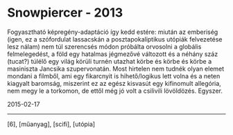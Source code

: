 # Snowpiercer - 2013

Fogyasztható képregény-adaptáció így kedd estére: miután az emberiség (igen, ez a szófordulat lassacskán a posztapokaliptikus utópiák felvezetése lesz nálam) nem túl szerencsés módon próbálta orvosolni a globális felmelegedést, a föld egy hatalmas jégmezővé változott és a néhány száz (tucat?) túlélő egy világ körüli turnén utazhat körbe és körbe és körbe a masiniszta Jancsika szupervonatán. Most hirtelen nem tudnék olyan elemet mondani a filmből, ami egy fikarcnyit is hihető/logikus lett volna és a neten kiagyalt baromság, miszerint ez az egész kisvasút egy kifinomult allegória, nem megy le a torkomon, de ettől még jó volt a csilivili lövöldözés. Egyszer.

2015-02-17 

----

[6], [műanyag], [scifi], [utópia]
